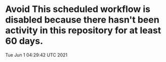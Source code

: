 # Avoid This scheduled workflow is disabled because there hasn't been activity in this repository for at least 60 days.
Tue Jun  1 04:29:42 UTC 2021
